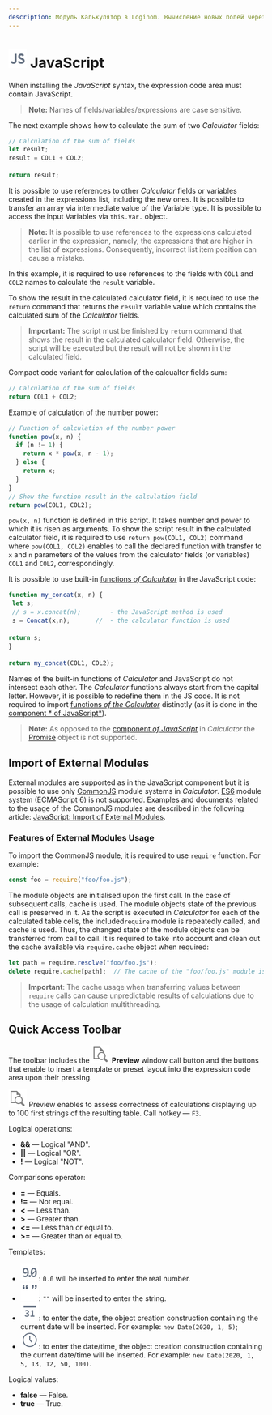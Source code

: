 ```yaml
---
description: Модуль Калькулятор в Loginom. Вычисление новых полей через синтаксис JavaScript. Импорт внешних модулей системы CommonJS.
---
```

# ![](./../../../images/icons/components/calcdata/javascript_default.svg) JavaScript

When installing the *JavaScript* syntax, the expression code area must contain JavaScript.

> **Note:** Names of fields/variables/expressions are case sensitive.

The next example shows how to calculate the sum of two *Calculator* fields:

```javascript
// Calculation of the sum of fields
let result;
result = COL1 + COL2;

return result;
```

It is possible to use references to other *Calculator* fields or variables created in the expressions list, including the new ones. It is possible to transfer an array via intermediate value of the Variable type. It is possible to access the input Variables via `this.Var.` object.

> **Note:** It is possible to use references to the expressions calculated earlier in the expression, namely, the expressions that are higher in the list of expressions. Consequently, incorrect list item position can cause a mistake.

In this example, it is required to use references to the fields with `COL1` and `COL2` names to calculate the `result` variable.

To show the result in the calculated calculator field, it is required to use the `return` command that returns the `result` variable value which contains the calculated sum of the *Calculator* fields.

> **Important:** The script must be finished by `return` command that shows the result in the calculated calculator field. Otherwise, the script will be executed but the result will not be shown in the calculated field.

Compact code variant for calculation of the calcualtor fields sum:

```javascript
// Calculation of the sum of fields
return COL1 + COL2;
```

Example of calculation of the number power:

```javascript
// Function of calculation of the number power
function pow(x, n) {
  if (n != 1) {
    return x * pow(x, n - 1);
  } else {
    return x;
  }
}
// Show the function result in the calculation field
return pow(COL1, COL2);
```

`pow(x, n)` function is defined in this script. It takes number and power to which it is risen as arguments.
To show the script result in the calculated calculator field, it is required to use `return pow(COL1, COL2)` command where `pow(COL1, COL2)` enables to call the declared function with transfer to `х` and `n` parameters of the values from the calculator fields (or variables) `COL1` and `COL2`, correspondingly.

It is possible to use built-in [functions *of Calculator*](./../../func/calc-func/README.md) in the JavaScript code:

```javascript
function my_concat(x, n) {
 let s;
 // s = x.concat(n);        - the JavaScript method is used
 s = Concat(x,n);       //  - the calculator function is used

return s;
}

return my_concat(COL1, COL2);
```

Names of the built-in functions of *Calculator* and JavaScript do not intersect each other. The *Calculator* functions always start from the capital letter. However, it is possible to redefine them in the JS code.  It is not required to import [functions *of the Calculator*](./../../func/calc-func/README.md) distinctly (as it is done in the [component * of JavaScript*](./../../../processors/programming/java-script/calc-functions.md)).

> **Note:** As opposed to the [component *of JavaScript*](./../../../processors/programming/java-script/README.md) in *Calculator* the [Promise](https://developer.mozilla.org/ru/docs/Web/JavaScript/Reference/Global_Objects/Promise) object is not supported.

## Import of External Modules

External modules are supported as in the JavaScript component but it is possible to use only [CommonJS](http://wiki.commonjs.org/wiki/Modules/1.1.1) module systems in *Calculator*. [ES6](https://www.ecma-international.org/ecma-262/6.0/#sec-modules) module system (ECMAScript 6) is not supported. Examples and documents related to the usage of the CommonJS modules are described in the following article: [JavaScript: Import of External Modules](./../../../processors/programming/java-script/external-modules.html#modulnye-sistemy).

### Features of External Modules Usage

To import the CommonJS module, it is required to use `require` function. For example:

```javascript
const foo = require("foo/foo.js");
```

The module objects are initialised upon the first call. In the case of subsequent calls, cache is used. The module objects state of the previous call is preserved in it. As the script is executed in *Calculator* for each of the calculated table cells, the included`require` module is repeatedly called, and cache is used. Thus, the changed state of the module objects can be transferred from call to call. It is required to take into account and clean out the cache available via `require.cache` object when required:

```javascript
let path = require.resolve("foo/foo.js");
delete require.cache[path];  // The cache of the "foo/foo.js" module is cleaned out.
```

> **Important**: The cache usage when transferring values between `require` calls can cause unpredictable results of calculations due to the usage of calculation multithreading.

## Quick Access Toolbar

The toolbar includes the ![Preview](../../../images/icons/common/toolbar-controls/toolbar-controls_18x18_print-preview_disabled.svg) **Preview** window call button and the buttons that enable to insert a template or preset layout into the expression code area upon their pressing.


![Preview](../../../images/icons/common/toolbar-controls/toolbar-controls_18x18_print-preview_disabled.svg) Preview enables to assess correctness of calculations displaying up to 100 first strings of the resulting table. Call hotkey — `F3`.

Logical operations:

* **&&** — Logical "AND".
* **||** — Logical "OR".
* **!** — Logical "NOT".

Comparisons operator:

* **=** — Equals.
* **!=** — Not equal.
* **<** — Less than.
* **>** — Greater than.
* **<=** — Less than or equal to.
* **>=** — Greater than or equal to.

Templates:

* ![Real number](./../../../images/icons/common/toolbar-controls/type-float_default.svg): `0.0` will be inserted to enter the real number.
* ![String](./../../../images/icons/common/toolbar-controls/type-string_default.svg): `""` will be inserted to enter the string.
* ![Date](./../../../images/icons/common/toolbar-controls/type-date_default.svg): to enter the date, the object creation construction containing the current date will be inserted. For example: `new Date(2020, 1, 5)`;
* ![Time](./../../../images/icons/common/toolbar-controls/type-time_default.svg):  to enter the date/time, the object creation construction containing the current date/time will be inserted. For example: `new Date(2020, 1, 5, 13, 12, 50, 100)`.

Logical values:

* **false** — False.
* **true** — True.
